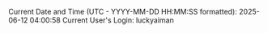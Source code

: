 Current Date and Time (UTC - YYYY-MM-DD HH:MM:SS formatted): 2025-06-12 04:00:58
Current User's Login: luckyaiman
